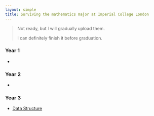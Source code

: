 ```yaml
---
layout: simple
title: Surviving the mathematics major at Imperial College London
---
```


> Not ready, but I will gradually upload them.
> 
> I can definitely finish it before graduation.

### Year 1

- 

### Year 2

- 
  

### Year 3

- [Data Structure](/study/year_3/data_structure/main)
